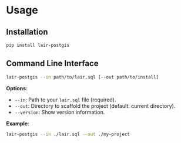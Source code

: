 # Usage

## Installation

 ```bash
 pip install lair-postgis
 ```

## Command Line Interface

 ```bash
 lair-postgis --in path/to/lair.sql [--out path/to/install]
 ```

 **Options**:

 - `--in`: Path to your `lair.sql` file (required).
 - `--out`: Directory to scaffold the project (default: current directory).
 - `--version`: Show version information.

 **Example**:

 ```bash
 lair-postgis --in ./lair.sql --out ./my-project
 ```